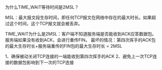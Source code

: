 为什么TIME_WAIT等待时间是2MSL？

MSL：最大报文段生存时间，即任何TCP报文在网络中存在的最大时长。如果超过这个时间，这个TCP报文就会被丢弃。

TIME_WAIT为什么是2MSL：客户端不知道服务端是否能收到ACK应答数据包。服务端如果没有收到ACK，会进行重传FIN。
	最坏的情况：第四次挥手的ACK包的最大生存时长+服务端重传的FIN包的最大生存时长 = 2MSL

1、确保被动关闭TCP连接的一端能收到第四次挥手的ACK
2、避免上一次TCP连接的数据包影响到下一次的TCP连接